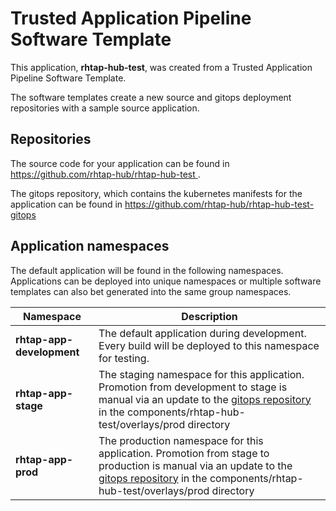 # Trusted Application Pipeline Software Template

This application, **rhtap-hub-test**, was created from a Trusted Application Pipeline Software Template.

The software templates create a new source and gitops deployment repositories with a sample source application. 

## Repositories

The source code for your application can be found in [https://github.com/rhtap-hub/rhtap-hub-test ](https://github.com/rhtap-hub/rhtap-hub-test ).
 
The gitops repository, which contains the kubernetes manifests for the application can be found in 
[https://github.com/rhtap-hub/rhtap-hub-test-gitops ](https://github.com/rhtap-hub/rhtap-hub-test-gitops ) 

## Application namespaces 

The default application will be found in the following namespaces. Applications can be deployed into unique namespaces or multiple software templates can also bet generated into the same group namespaces.  

|  Namespace   |  Description   |  
| -------- | -------- |   
| **rhtap-app-development** | The default application during development. Every build will be deployed to this namespace for testing. | 
| **rhtap-app-stage** | The staging namespace for this application. Promotion from development to stage is manual via an update to the [gitops repository](https://github.com/rhtap-hub/rhtap-hub-test-gitops ) in the components/rhtap-hub-test/overlays/prod directory |  
| **rhtap-app-prod** | The production namespace for this application. Promotion from stage to production is manual via an update to the [gitops repository](https://github.com/rhtap-hub/rhtap-hub-test-gitops ) in the components/rhtap-hub-test/overlays/prod directory | 